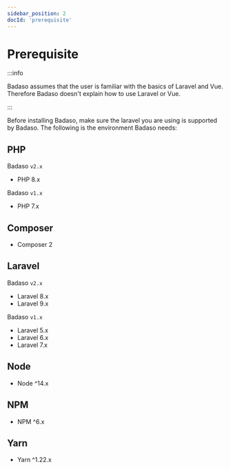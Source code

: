 ```yaml
---
sidebar_position: 2
docId: 'prerequisite'
---
```


# Prerequisite

:::info

Badaso assumes that the user is familiar with the basics of Laravel and Vue. Therefore Badaso doesn't explain how to use Laravel or Vue.

:::

Before installing Badaso, make sure the laravel you are using is supported by Badaso. The following is the environment Badaso needs:

## PHP
Badaso `v2.x`
- PHP 8.x

Badaso `v1.x`
- PHP 7.x

## Composer
- Composer 2

## Laravel
Badaso `v2.x`
- Laravel 8.x
- Laravel 9.x

Badaso `v1.x`
- Laravel 5.x
- Laravel 6.x
- Laravel 7.x

## Node
- Node ^14.x

## NPM
- NPM ^6.x

## Yarn
- Yarn ^1.22.x